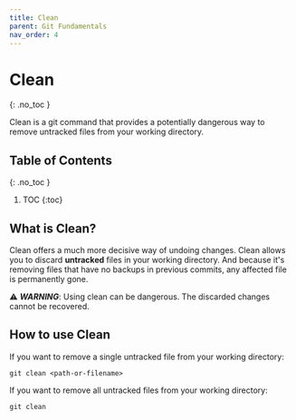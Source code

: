 ```yaml
---
title: Clean
parent: Git Fundamentals
nav_order: 4
---
```



<!-- prettier-ignore-start -->
# Clean
{: .no_toc }

Clean is a git command that provides a potentially dangerous way to remove untracked files from your working directory.

## Table of Contents
{: .no_toc }

1. TOC
{:toc}

<!-- prettier-ignore-end -->


## What is Clean?
Clean offers a much more decisive way of undoing changes. Clean allows you to discard **untracked** files in your working directory. And because it's removing files that have no backups in previous commits, any affected file is permanently gone.

⚠️ ***WARNING***: Using clean can be dangerous. The discarded changes cannot be recovered.



## How to use Clean
If you want to remove a single untracked file from your working directory:
```
git clean <path-or-filename>
```


If you want to remove all untracked files from your working directory:
```
git clean
```
